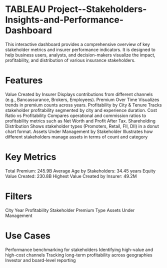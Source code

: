 # TABLEAU Project--Stakeholders-Insights-and-Performance-Dashboard
This interactive dashboard provides a comprehensive overview of key stakeholder metrics and insurer performance indicators. It is designed to help business users, analysts, and decision-makers visualize the impact, profitability, and distribution of various insurance stakeholders.

# Features
Value Created by Insurer
Displays contributions from different channels (e.g., Bancassurance, Brokers, Employees).
Premium Over Time
Visualizes trends in premium counts across years.
Profitability by City & Tenure
Tracks stakeholder profitability segmented by city and experience duration.
Cost Ratio vs Profitability
Compares operational and commission ratios to profitability metrics such as Net Worth and Profit After Tax.
Shareholding Distribution
Shows stakeholder types (Promoters, Retail, FII, DII) in a donut chart format.
Assets Under Management by Stakeholder
Illustrates how different stakeholders manage assets in terms of count and category

# Key Metrics
Total Premium: 245.9B
Average Age by Stakeholders: 34.45 years
Equity Value Created: 230.8B
Highest Value Created by Insurer: 49.2M

# Filters
City
Year
Profitability
Stakeholder
Premium Type
Assets Under Management

# Use Cases
Performance benchmarking for stakeholders
Identifying high-value and high-cost channels
Tracking long-term profitability across geographies
Investor and board-level reporting

